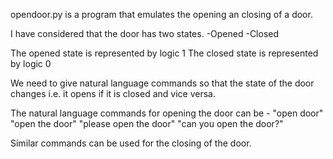 opendoor.py is a program that emulates the opening an closing of a door.

I have considered that the door has two states.
-Opened
-Closed

The opened state is  represented by logic 1
The closed state is represented by logic 0

We need to give natural language commands so that the state of the door changes i.e. it opens if it is closed and vice versa.

The natural language commands for opening the door can be -
"open door"
"open the door"
"please open the door"
"can you open the door?"

Similar commands can be used for the closing of the door.




